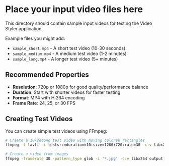 # Place your input video files here

This directory should contain sample input videos for testing the Video Styler application.

Example files you might add:
- `sample_short.mp4` - A short test video (10-30 seconds)
- `sample_medium.mp4` - A medium test video (1-2 minutes)
- `sample_long.mp4` - A longer test video (5+ minutes)

## Recommended Properties

- **Resolution**: 720p or 1080p for good quality/performance balance
- **Duration**: Start with shorter videos for faster testing
- **Format**: MP4 with H.264 encoding
- **Frame Rate**: 24, 25, or 30 FPS

## Creating Test Videos

You can create simple test videos using FFmpeg:

```bash
# Create a 10-second test video with moving colored rectangles
ffmpeg -f lavfi -i testsrc=duration=10:size=1280x720:rate=30 -c:v libx264 sample_test.mp4

# Create a video from images
ffmpeg -framerate 30 -pattern_type glob -i '*.jpg' -c:v libx264 output.mp4
```

